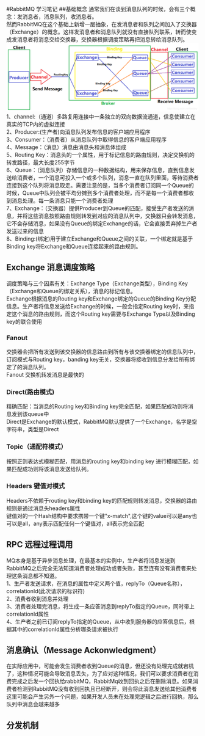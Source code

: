 #RabbitMQ 学习笔记
##基础概念
通常我们在谈到消息队列的时候，会有三个概念：发消息者，消息队列，收消息者。  
然而RabbitMQ在这个基础上新增一层抽象，在发消息者和队列之间加入了交换器（Exchange）的概念。这样发消息者和消息队列就没有直接队列联系，转而使变成发消息者将消息交给交换器，交换器根据调度策略再把消息转给消息队列。  
 ![RabbitMQ的流程](image/20181120161646287.png)
 1、channel:（通道）多路复用连接中一条独立的双向数据流通道，信息使建立在真实的TCP内的虚拟连接  
 2、Producer:(生产者)向消息队列发布信息的客户端应用程序  
 3、Consumer：（消费者）从消息队列中取得信息的客户端应用程序  
 4、Message：（消息）消息由消息头和消息体组成  
 5、Routing Key：消息头的一个属性，用于标记信息的路由规则，决定交换机的转发路径，最大长度255字节  
 6、Queue：（消息队列）存储信息的一种数据结构，用来保存信息，直到信息发送给消费者，一个消息可投入一个或多个队列，消息一直在队列里面，等待消费者连接到这个队列将消息取走。需要注意的是，当多个消费者订阅同一个Queue的时候，Queue中队列会被平均分摊到多个消费者处理，而不是每一个消费者都收到消息处理。每一条消息只能一个消费者处理  
 7、Exchange：（交换器）提供Producer到Queue的匹配，接受生产者发送的消息，并将这些消息按照路由规则转发到对应的消息队列中，交换器只会转发消息，它不会存储消息，如果没有Queue的绑定Exchange的话，它会直接丢弃掉生产者发送过来的信息  
 8、Binding:(绑定)用于建立Exchange和Queue之间的关联，一个绑定就是基于Binding key将Exchange和Queue连接起来的路由规则。
 ## Exchange 消息调度策略
 调度策略与三个因素有关：Exchange Type（Exchange类型），Binding Key（Exchange和Queue的绑定关系），消息的标记信息。  
 Exchange根据消息的Routing key和Exchange绑定的Queue的Binding Key分配信息。生产者将信息发送给Exchange的时候，一般会指定Routing key时，来指定这个消息的路由规则，而这个Routing key需要与Exchange Type以及Binding key的联合使用  
 ### Fanout
 交换器会把所有发送到该交换器的信息路由到所有与该交换器绑定的信息队列中，订阅模式与Routing key，banding key无关，交换器将接收到信息分发给所有绑定了的消息队列。  
 Fanout 交换机转发消息是最快的
 ### Direct(路由模式)
 精确匹配：当消息的Routing key和Binding key完全匹配，如果匹配成功则将消息发到该queue中  
 Direct是Exchange的默认模式，RabbitMQ默认提供了一个Exchange，名字是空字符串，类型是Direct
 ### Topic（通配符模式）
 按照正则表达式模糊匹配，用消息的routing key和binding key 进行模糊匹配，如果匹配成功则将该消息发送给队列。
 ### Headers 键值对模式
 Headers不依赖于routing key和binding key的匹配规则转发消息，交换器的路由规则是通过消息头headers属性  
 键值对的一个Hash结构中要求携带一个键"x-match",这个键的value可以是any也可以是all，any表示匹配任何一个键值对，all表示完全匹配
 ## RPC 远程过程调用
 MQ本身是基于异步消息处理，在最基本的实例中，生产者将消息发送到RabbitMQ之后完全无法知道消费者处理成功或者失败，甚至连有没有消费者来处理这条消息都不知道。  
 1、生产者发送请求，在消息的属性中定义两个值，replyTo（Queue名称），correlationId(此次请求的标识符)  
 2、消费者收到消息并处理  
 3、消费者处理完消息，将生成一条应答消息到replyTo指定的Queue，同时带上correlationId属性  
 4、生产者之前已订阅replyTo指定的Queue，从中收到服务器的应答信息后，根据其中的correlationId属性分析哪条请求被执行
 ## 消息确认（Message Ackonwledgment）
 在实际应用中，可能会发生消费者收到Queue的消息，但还没有处理完成就宕机了，这种情况可能会导致消息丢失，为了应对这种情况，我们可以要求消费者在消费完成之后发一个回执给rabbitMQ，RabbitMq收到回执之后在删除消息。如果消费者检测到RabbitMQ没有收到回执且已经断开，则会将此消息发送给其他消费者  
 这里可能会产生另外一个问题，如果开发人员未在处理完逻辑之后进行回执，那么队列中消息会越来越多
 ## 分发机制
 
 
 